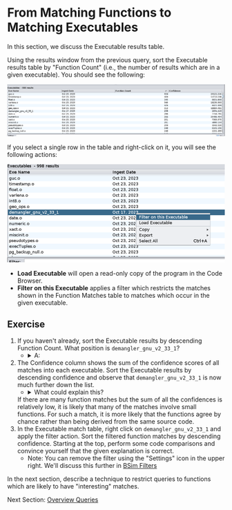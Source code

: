 # From Matching Functions to Matching Executables

In this section, we discuss the Executable results table.

Using the results window from the previous query, sort the Executable results table
by "Function Count" (i.e., the number of results which are in a given executable).  You should see the following:

![](./images/exe_results.png)

If you select a single row in the table and right-click on it, you will see the following actions:

![](./images/exe_results_actions.png)

- **Load Executable** will open a read-only copy of the program in the Code Browser.
- **Filter on this Executable** applies a filter which restricts the matches shown in the Function Matches table to matches which occur in the given executable.

## Exercise

1. If you haven't already, sort the Executable results by descending Function Count. 
What position is `demangler_gnu_v2_33_1`?
    - <details><summary>A:</summary> 7 </details>
1. The Confidence column shows the sum of the confidence scores of all matches into each executable.  Sort the Executable results by descending confidence and observe that `demangler_gnu_v2_33_1` is now much further down the list. 
    - <details><summary>What could explain this?</summary>
     If there are many function matches but the sum of all the confidences is relatively low,
     it is likely that many of the matches involve small functions.  For such a match, it is 
     more likely that the functions agree by chance rather than being derived from the same 
     source code.
     </details> 
1. In the Executable match table, right click on `demangler_gnu_v2_33_1` and apply the filter
action.  Sort the filtered function matches by descending confidence.  Starting at the top,
perform some code comparisons and convince yourself that the given explanation is correct.
    - Note: You can remove the filter using the "Settings" icon in the upper right.  We'll discuss this further in [BSim Filters](./BSimTutorial_Filters.md)

In the next section, describe a technique to restrict queries to functions which are likely to
have "interesting" matches.

Next Section: [Overview Queries](BSimTutorial_Overview.md)